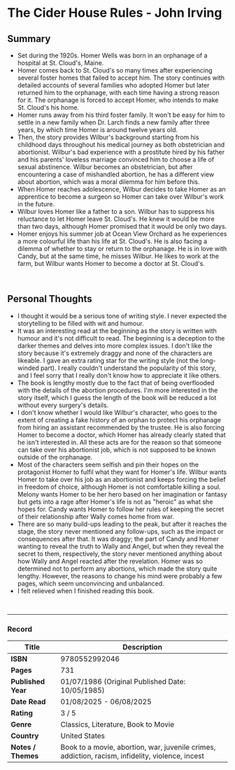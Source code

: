 # The Cider House Rules - John Irving

## Summary
- Set during the 1920s. Homer Wells was born in an orphanage of a hospital at St. Cloud's, Maine.
- Homer comes back to St. Cloud's so many times after experiencing several foster homes that failed to accept him. The story continues with detailed accounts of several families who adopted Homer but later returned him to the orphanage, with each time having a strong reason for it. The orphanage is forced to accept Homer, who intends to make St. Cloud's his home.
- Homer runs away from his third foster family. It won't be easy for him to settle in a new family when Dr. Larch finds a new family after three years, by which time Homer is around twelve years old.
- Then, the story provides Wilbur's background starting from his childhood days throughout his medical journey as both obstetrician and abortionist. Wilbur's bad experience with a prostitute hired by his father and his parents' loveless marriage convinced him to choose a life of sexual abstinence. Wilbur becomes an obstetrician, but after encountering a case of mishandled abortion, he has a different view about abortion, which was a moral dilemma for him before this.
- When Homer reaches adolescence, Wilbur decides to take Homer as an apprentice to become a surgeon so Homer can take over Wilbur's work in the future.
- Wilbur loves Homer like a father to a son. Wilbur has to suppress his reluctance to let Homer leave St. Cloud's. He knew it would be more than two days, although Homer promised that it would be only two days.
- Homer enjoys his summer job at Ocean View Orchard as he experiences a more colourful life than his life at St. Cloud's. He is also facing a dilemma of whether to stay or return to the orphanage. He is in love with Candy, but at the same time, he misses Wilbur. He likes to work at the farm, but Wilbur wants Homer to become a doctor at St. Cloud's.

<br>

## Personal Thoughts
- I thought it would be a serious tone of writing style. I never expected the storytelling to be filled with wit and humour.
- It was an interesting read at the beginning as the story is written with humour and it's not difficult to read. The beginning is a deception to the darker themes and delves into more complex issues. I don't like the story because it's extremely draggy and none of the characters are likeable. I gave an extra rating star for the writing style (not the long-winded part). I really couldn't understand the popularity of this story, and I feel sorry that I really don't know how to appreciate it like others.
- The book is lengthy mostly due to the fact that of being overflooded with the details of the abortion procedures. I'm more interested in the story itself, which I guess the length of the book will be reduced a lot without every surgery's details.
- I don't know whether I would like Wilbur's character, who goes to the extent of creating a fake history of an orphan to protect his orphanage from hiring an assistant recommended by the trustee. He is also forcing Homer to become a doctor, which Homer has already clearly stated that he isn't interested in. All these acts are for the reason so that someone can take over his abortionist job, which is not supposed to be known outside of the orphanage.
- Most of the characters seem selfish and pin their hopes on the protagonist Homer to fulfil what they want for Homer's life. Wilbur wants Homer to take over his job as an abortionist and keeps forcing the belief in freedom of choice, although Homer is not comfortable killing a soul. Melony wants Homer to be her hero based on her imagination or fantasy but gets into a rage after Homer's life is not as "heroic" as what she hopes for. Candy wants Homer to follow her rules of keeping the secret of their relationship after Wally comes home from war.
- There are so many build-ups leading to the peak, but after it reaches the stage, the story never mentioned any follow-ups, such as the impact or consequences after that. It was draggy; the part of Candy and Homer wanting to reveal the truth to Wally and Angel, but when they reveal the secret to them, respectively, the story never mentioned anything about how Wally and Angel reacted after the revelation. Homer was so determined not to perform any abortions, which made the story quite lengthy. However, the reasons to change his mind were probably a few pages, which seem unconvincing and unbalanced.
- I felt relieved when I finished reading this book.

<br>

***

### Record
| Title | Description |
| -- | -- |
| **ISBN** | 9780552992046 |
| **Pages** | 731 |
| **Published Year** | 01/07/1986 (Original Published Date: 10/05/1985) |
| **Date Read** | 01/08/2025 - 06/08/2025 |
| **Rating** | 3 / 5 |
| **Genre** | Classics, Literature, Book to Movie |
| **Country** | United States |
| **Notes / Themes** | Book to a movie, abortion, war, juvenile crimes, addiction, racism, infidelity, violence, incest | 
